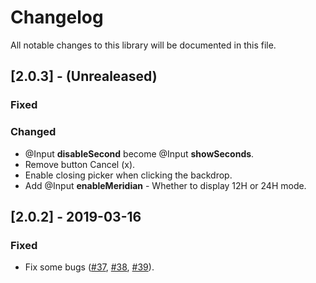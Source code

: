 # Changelog
All notable changes to this library will be documented in this file.

## [2.0.3] - (Unrealeased)
### Fixed

### Changed
- @Input **disableSecond** become @Input **showSeconds**.
- Remove button Cancel (x).
- Enable closing picker when clicking the backdrop.
- Add @Input **enableMeridian** - Whether to display 12H or 24H mode.

## [2.0.2] - 2019-03-16
### Fixed
- Fix some bugs ([#37](https://github.com/h2qutc/ngx-mat-datetime-picker/issues/37), [#38](https://github.com/h2qutc/ngx-mat-datetime-picker/issues/38), [#39](https://github.com/h2qutc/ngx-mat-datetime-picker/issues/39)).